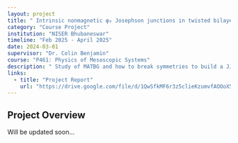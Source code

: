 ```yaml
---
layout: project
title: " Intrinsic nonmagnetic φ₀ Josephson junctions in twisted bilayer graphene"
category: "Course Project"
institution: "NISER Bhubaneswar"
timeline: "Feb 2025 - April 2025" 
date: 2024-03-01
supervisor: "Dr. Colin Benjamin"
course: "P461: Physics of Mesoscopic Systems"
description: " Study of MATBG and how to break symmetries to build a JJs "
links:
  - title: "Project Report"
    url: "https://drive.google.com/file/d/1QwSfkMF6r3z5clieKzumvfAOOoX5uQpJ/view?usp=sharing"
---
```


## Project Overview

Will be updated soon...